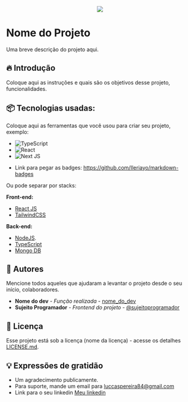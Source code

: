 <div align="center">
<img src="https://github.com/Luccas84/Landing-page-Starbucks/issues/1#issue-2262407685" />
</div>

# Nome do Projeto

Uma breve descrição do projeto aqui.

## 🔥 Introdução

Coloque aqui as instruções e quais são os objetivos desse projeto, funcionalidades.

## 📦 Tecnologias usadas:

Coloque aqui as ferramentas que você usou para criar seu projeto, exemplo:

* ![TypeScript](https://img.shields.io/badge/typescript-%23007ACC.svg?style=for-the-badge&logo=typescript&logoColor=white)
* ![React](https://img.shields.io/badge/react-%2320232a.svg?style=for-the-badge&logo=react&logoColor=%2361DAFB)
* ![Next JS](https://img.shields.io/badge/Next-black?style=for-the-badge&logo=next.js&logoColor=white)

- Link para pegar as badges: https://github.com/Ileriayo/markdown-badges

Ou pode separar por stacks:

**Front-end:**
* [React JS](https://react.dev/)
* [TailwindCSS](https://tailwindcss.com/)

**Back-end:**
* [NodeJS](https://nodejs.org/).
* [TypeScript](https://www.typescriptlang.org/) 
* [Mongo DB](https://mongodb.com/)

## 👷 Autores

Mencione todos aqueles que ajudaram a levantar o projeto desde o seu início, colaboradores.

* **Nome do dev** - *Função realizada* - [nome_do_dev](https://github.com/link_do_Perfil)
* **Sujeito Programador** - *Frontend do projeto* - [@sujeitoprogramador](https://github.com/devfraga)

## 📄 Licença

Esse projeto está sob a licença (nome da licença) - acesse os detalhes [LICENSE.md](https://github.com/link_da_licenca).

## 💡 Expressões de gratidão

* Um agradecimento publicamente.
* Para suporte, mande um email para luccaspereira84@gmail.com
* Link para o seu linkedin [Meu linkedin](https://www.linkedin.com/in/luccas-pereira-40022b229/)
